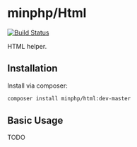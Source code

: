 # minphp/Html

[![Build Status](https://travis-ci.org/phillipsdata/minphp-html.svg?branch=master)](https://travis-ci.org/phillipsdata/minphp-html)

HTML helper.

## Installation

Install via composer:

```sh
composer install minphp/html:dev-master
```

## Basic Usage

TODO

